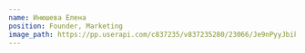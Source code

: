 ```yaml
---
name: Инюшева Елена
position: Founder, Marketing
image_path: https://pp.userapi.com/c837235/v837235280/23066/Je9nPyyJbik.jpg
---
```

